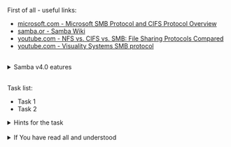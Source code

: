 First of all - useful links:

- [microsoft.com - Microsoft SMB Protocol and CIFS Protocol Overview](https://learn.microsoft.com/en-us/windows/win32/fileio/microsoft-smb-protocol-and-cifs-protocol-overview)
- [samba.or - Samba Wiki](https://wiki.samba.org/index.php/Main_Page)
- [youtube.com - NFS vs. CIFS vs. SMB: File Sharing Protocols Compared](https://www.youtube.com/watch?v=k3RxOqftzsU)
- [youtube.com - Visuality Systems SMB protocol](https://www.youtube.com/playlist?list=PLyOlunpO5LG1W1SgFGDUAlCTSz9j9zBax)
<br>
<details><summary>Samba v4.0 eatures</summary>
<pre>
  <ul>
  <li>NetBIOS over TCP/IP (NBT)</li>
  <li>SMB (known as CIFS in some versions)</li>
  <li>Samba supports POSIX extensions for CIFS/SMB. The initial extension was CIFS VFS (CAP_UNIX) from 2004, which has been somewhat superseded by SMB3.[35]</li>
  <li>DCE/RPC or more specifically, MSRPC, the Network Neighborhood suite of protocols</li>
  <li>A WINS server also known as a NetBIOS Name Server (NBNS)</li>
  <li>The NT Domain suite of protocols which includes NT Domain Logons</li>
  <li>Security Account Manager (SAM) database</li>
  <li>Local Security Authority (LSA) service</li>
  <li>NT-style printing service (SPOOLSS)</li>
  <li>NTLM</li>
  <li>Active Directory Logon using modified versions of Kerberos and LDAP</li>
  <li>DFS server</li>
  </ul>
</pre>
</details>
<br>

Task list:
- Task 1
- Task 2

<details><summary>Hints for the task</summary>
<pre>
<strong>Task 1:</strong>
  $ cmd1
  $ echo ${string:7:3}
<br>
<strong>Task 2:</strong>
  $ echo ${#string}
  $ string=
</pre>
</details>
<br>
<details><summary>If You have read all and understood</summary>
<pre>
`touch IReadAllAndUndnderstood`{{exec}}
</pre>
